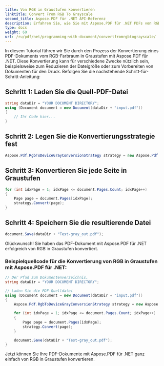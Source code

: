```yaml
---
title: Von RGB in Graustufen konvertieren
linktitle: Convert From RGB To Grayscale
second_title: Aspose.PDF für .NET API-Referenz
description: Erfahren Sie, wie Sie mit Aspose.PDF für .NET PDFs von RGB in Graustufen konvertieren. Verbessern Sie die Druckqualität und reduzieren Sie die Dateigröße.
type: docs
weight: 60
url: /ru/pdf/net/programming-with-document/convertfromrgbtograyscale/
---
```


In diesem Tutorial führen wir Sie durch den Prozess der Konvertierung eines PDF-Dokuments vom RGB-Farbraum in Graustufen mit Aspose.PDF für .NET. Diese Konvertierung kann für verschiedene Zwecke nützlich sein, beispielsweise zum Reduzieren der Dateigröße oder zum Vorbereiten von Dokumenten für den Druck. Befolgen Sie die nachstehende Schritt-für-Schritt-Anleitung:

## Schritt 1: Laden Sie die Quell-PDF-Datei

```csharp
string dataDir = "YOUR DOCUMENT DIRECTORY";
using (Document document = new Document(dataDir + "input.pdf"))
{
    // Ihr Code hier...
}
```

## Schritt 2: Legen Sie die Konvertierungsstrategie fest

```csharp
Aspose.Pdf.RgbToDeviceGrayConversionStrategy strategy = new Aspose.Pdf.RgbToDeviceGrayConversionStrategy();
```

## Schritt 3: Konvertieren Sie jede Seite in Graustufen

```csharp
for (int idxPage = 1; idxPage <= document.Pages.Count; idxPage++)
{
    Page page = document.Pages[idxPage];
    strategy.Convert(page);
}
```

## Schritt 4: Speichern Sie die resultierende Datei

```csharp
document.Save(dataDir + "Test-gray_out.pdf");
```

Glückwunsch! Sie haben das PDF-Dokument mit Aspose.PDF für .NET erfolgreich von RGB in Graustufen konvertiert.

### Beispielquellcode für die Konvertierung von RGB in Graustufen mit Aspose.PDF für .NET:

```csharp
// Der Pfad zum Dokumentenverzeichnis.
string dataDir = "YOUR DOCUMENT DIRECTORY";

// Laden Sie die PDF-Quelldatei
using (Document document = new Document(dataDir + "input.pdf"))
{
    Aspose.Pdf.RgbToDeviceGrayConversionStrategy strategy = new Aspose.Pdf.RgbToDeviceGrayConversionStrategy();

    for (int idxPage = 1; idxPage <= document.Pages.Count; idxPage++)
    {
        Page page = document.Pages[idxPage];
        strategy.Convert(page);
    }

    document.Save(dataDir + "Test-gray_out.pdf");
}
```

Jetzt können Sie Ihre PDF-Dokumente mit Aspose.PDF für .NET ganz einfach von RGB in Graustufen konvertieren.

